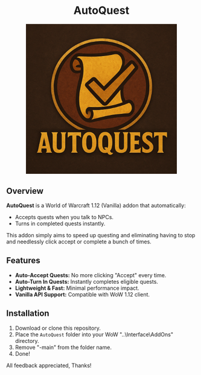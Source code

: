 <h1 align="center">AutoQuest</h1>

<p align="center">
  <img src="./AutoQuest.png" alt="AutoQuest" width="400">
</p>

## Overview
**AutoQuest** is a World of Warcraft 1.12 (Vanilla) addon that automatically:
- Accepts quests when you talk to NPCs.
- Turns in completed quests instantly.

This addon simply aims to speed up questing and eliminating having to stop and needlessly click accept or complete a bunch of times.

## Features
- **Auto-Accept Quests:** No more clicking "Accept" every time.
- **Auto-Turn In Quests:** Instantly completes eligible quests.
- **Lightweight & Fast:** Minimal performance impact.
- **Vanilla API Support:** Compatible with WoW 1.12 client.

## Installation
1. Download or clone this repository.
2. Place the `AutoQuest` folder into your WoW "..\Interface\AddOns" directory.
3. Remove "-main" from the folder name.
4. Done!

All feedback appreciated,
Thanks!
